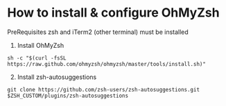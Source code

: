 # How to install & configure OhMyZsh

PreRequisites zsh and iTerm2 (other terminal) must be installed

1. Install OhMyZsh
```
sh -c "$(curl -fsSL https://raw.github.com/ohmyzsh/ohmyzsh/master/tools/install.sh)"
```
2. Install zsh-autosuggestions
```
git clone https://github.com/zsh-users/zsh-autosuggestions.git $ZSH_CUSTOM/plugins/zsh-autosuggestions
```
